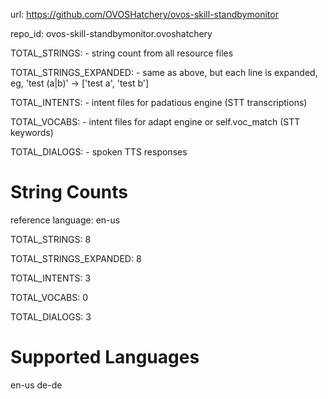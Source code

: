 
url: https://github.com/OVOSHatchery/ovos-skill-standbymonitor

repo_id: ovos-skill-standbymonitor.ovoshatchery

TOTAL_STRINGS:  - string count from all resource files

TOTAL_STRINGS_EXPANDED: - same as above, but each line is expanded, eg, 'test (a|b)' -> ['test a', 'test b']

TOTAL_INTENTS: - intent files for padatious engine (STT transcriptions)

TOTAL_VOCABS: - intent files for adapt engine or self.voc_match (STT keywords)

TOTAL_DIALOGS: - spoken TTS responses


# String Counts

reference language: en-us

TOTAL_STRINGS: 8  

TOTAL_STRINGS_EXPANDED: 8  

TOTAL_INTENTS: 3  

TOTAL_VOCABS: 0  

TOTAL_DIALOGS: 3  

# Supported Languages

en-us
de-de
